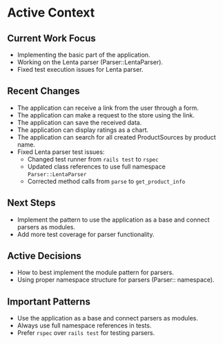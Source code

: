 # Active Context

## Current Work Focus
- Implementing the basic part of the application.
- Working on the Lenta parser (Parser::LentaParser).
- Fixed test execution issues for Lenta parser.

## Recent Changes
- The application can receive a link from the user through a form.
- The application can make a request to the store using the link.
- The application can save the received data.
- The application can display ratings as a chart.
- The application can search for all created ProductSources by product name.
- Fixed Lenta parser test issues:
  - Changed test runner from `rails test` to `rspec`
  - Updated class references to use full namespace `Parser::LentaParser`
  - Corrected method calls from `parse` to `get_product_info`

## Next Steps
- Implement the pattern to use the application as a base and connect parsers as modules.
- Add more test coverage for parser functionality.

## Active Decisions
- How to best implement the module pattern for parsers.
- Using proper namespace structure for parsers (Parser:: namespace).

## Important Patterns
- Use the application as a base and connect parsers as modules.
- Always use full namespace references in tests.
- Prefer `rspec` over `rails test` for testing parsers.

